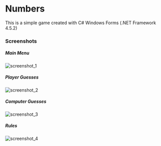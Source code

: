 # Numbers
This is a simple game created with C# Windows Forms (.NET Framework 4.5.2)

### Screenshots
##### Main Menu
![screenshot_1](https://cloud.githubusercontent.com/assets/26466644/24865254/00c104e0-1e07-11e7-818c-12ec7f838efb.png)

##### Player Guesses
![screenshot_2](https://cloud.githubusercontent.com/assets/26466644/24865257/00f55632-1e07-11e7-8e36-3b471fe8735f.png)

##### Computer Guesses
![screenshot_3](https://cloud.githubusercontent.com/assets/26466644/24865255/00c3c414-1e07-11e7-9b9c-2ff580f75070.png)

##### Rules
![screenshot_4](https://cloud.githubusercontent.com/assets/26466644/24865256/00c7be66-1e07-11e7-98ed-b5c113c40521.png)
